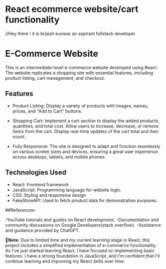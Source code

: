 # React ecommerce website/cart functionality 
//Hey there ! it is brijesh kunwar an aspirant fullstack developer

# E-Commerce Website
This is an intermediate-level e-commerce website developed using React. The website replicates a shopping site with essential features, including product listing, cart management, and checkout.

## Features

- Product Listing: Display a variety of products with images, names, prices, and "Add to Cart" buttons.

- Shopping Cart: Implement a cart section to display the added products, quantities, and total cost. Allow users to increase, decrease, or remove items from the cart. Display real-time updates of the cart total and item count.

- Fully Responsive: The site is designed to adapt and function seamlessly on various screen sizes and devices, ensuring a great user experience across desktops, tablets, and mobile phones.

## Technologies Used

- React: Frontend framework .
- JavaScript: Programming language for website logic.
- CSS: Styling and responsive design.
- FakeStoreAPI: Used to fetch product data for demonstration purposes.

##References-

-YouTube tutorials and guides on React development.
-Documentation and community discussions on Google Developers(stack overflow).
-Assistance and guidance provided by ChatGPT.


🚩**Note**: Due to limited time and my current learning stage in React, this project includes a simplified implementation of e-commerce functionality. As I've just started learning React, I have focused on implementing basic features. I have a strong foundation in JavaScript, and I'm confident that I'll continue learning and improving my React skills over time.



